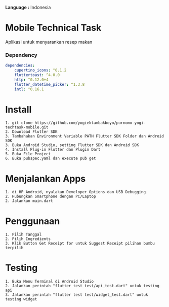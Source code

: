 __Language :__ Indonesia

# Mobile Technical Task
Aplikasi untuk menyarankan resep makan 

### Dependency

```yaml
dependencies:
    cupertino_icons: ^0.1.2
    fluttertoast: ^4.0.0
    http: ^0.12.0+4
    flutter_datetime_picker: ^1.3.8
    intl: ^0.16.1
```

# Install
```
1. git clone https://github.com/yogiektambakboyo/purnomo-yogi-techtask-mobile.git
2. Download Flutter SDK
3. Tambahakan Environment Variable PATH Flutter SDK Folder dan Android SDK
3. Buka Android Studio, setting Flutter SDK dan Android SDK
4. Install Plug-in Flutter dan Plugin Dart
5. Buka File Project
6. Buka pubspec.yaml dan execute pub get
```

# Menjalankan Apps

```
1. di HP Android, nyalakan Developer Options dan USB Debugging
2. Hubungkan Smartphone dengan PC/Laptop
2. Jalankan main.dart
```

# Penggunaan
```
1. Pilih Tanggal
2. Pilih Ingredients 
3. Klik Button Get Receipt for untuk Suggest Receipt pilihan bumbu terpilih 
```

# Testing
```
1. Buka Menu Terminal di Android Studio
2. Jalankan perintah "flutter test test/api_test.dart" untuk testing api
3. Jalankan perintah "flutter test test/widget_test.dart" untuk testing widget 
```